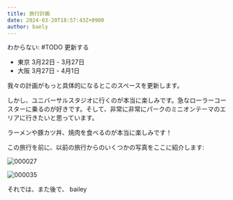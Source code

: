 ```yaml
---
title: 旅行計画
date: 2024-03-20T18:57:43Z+0900
author: baely
---
```

わからない: #TODO 更新する

- 東京 3月22日 - 3月27日
- 大阪 3月27日 - 4月1日

我々の計画がもっと具体的になるとこのスペースを更新します。

しかし、ユニバーサルスタジオに行くのが本当に楽しみです。急なローラーコースターに乗るのが好きです。そして、非常に非常にパークのミニオンテーマのエリアに行きたいと思っています。

ラーメンや豚カツ丼、焼肉を食べるのが本当に楽しみです！

この旅行を前に、以前の旅行からのいくつかの写真をここに紹介します:

![000027](https://github.com/devhou-se/www-jp/assets/5674656/b552fc9a-d036-4e42-bd62-e17e42b54d21)

![000035](https://github.com/devhou-se/www-jp/assets/5674656/492a8139-dfc5-466b-8adf-19a35a9b3363)

それでは、また後で、
bailey
